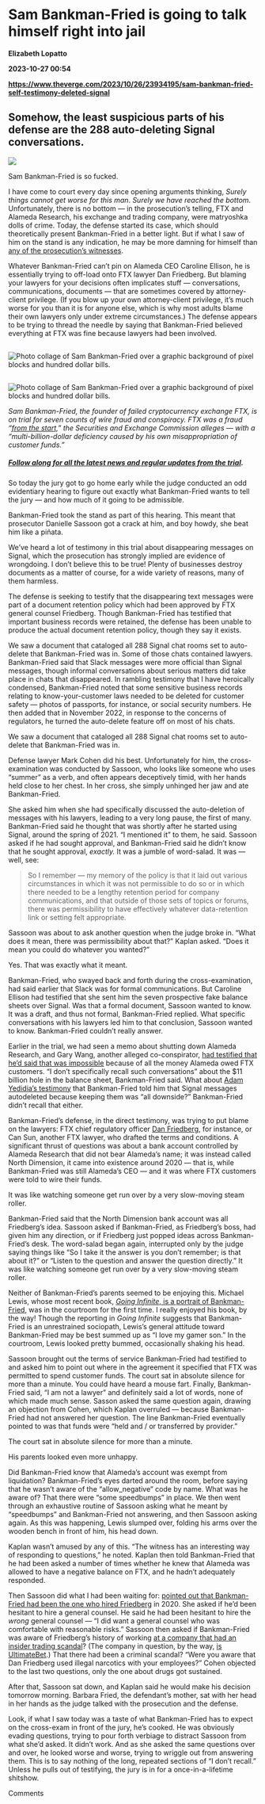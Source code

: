 # Sam Bankman-Fried is going to talk himself right into jail
**Elizabeth Lopatto**

**2023-10-27 00:54**

**https://www.theverge.com/2023/10/26/23934195/sam-bankman-fried-self-testimony-deleted-signal**

Somehow, the least suspicious parts of his defense are the 288 auto-deleting Signal conversations.
--------------------------------------------------------------------------------------------------

![](https://cdn.vox-cdn.com/thumbor/t1W7KAd-7IaC62RGGZ7h54UrwEY=/0x0:2040x1360/1200x628/filters:focal(1020x680:1021x681)/cdn.vox-cdn.com/uploads/chorus_asset/file/24960034/236817_SBF_Trial_Stock_CVirginia_D.jpg)

Sam Bankman-Fried is so fucked.

I have come to court every day since opening arguments thinking, _Surely things cannot get worse for this man_. _Surely we have reached the bottom_. Unfortunately, there is no bottom — in the prosecution’s telling, FTX and Alameda Research, his exchange and trading company, were matryoshka dolls of crime. Today, the defense started its case, which should theoretically present Bankman-Fried in a better light. But if what I saw of him on the stand is any indication, he may be more damning for himself than [any of the prosecution’s witnesses](https://www.theverge.com/2023/10/26/23931777/ftx-sam-bankman-fried-prosecution-case-friends-family).

Whatever Bankman-Fried can’t pin on Alameda CEO Caroline Ellison, he is essentially trying to off-load onto FTX lawyer Dan Friedberg. But blaming your lawyers for your decisions often implicates stuff — conversations, communications, documents — that are sometimes covered by attorney-client privilege. (If you blow up your own attorney-client privilege, it’s much worse for you than it is for anyone else, which is why most adults blame their own lawyers only under extreme circumstances.) The defense appears to be trying to thread the needle by saying that Bankman-Fried believed everything at FTX was fine because lawyers had been involved.

![Photo collage of Sam Bankman-Fried over a graphic background of pixel blocks and hundred dollar bills.](data:image/gif;base64,R0lGODlhAQABAIAAAAAAAP///yH5BAEAAAAALAAAAAABAAEAAAIBRAA7)

![Photo collage of Sam Bankman-Fried over a graphic background of pixel blocks and hundred dollar bills.](https://duet-cdn.vox-cdn.com/thumbor/0x0:2040x1360/2400x1600/filters:focal(1020x680:1021x681):format(webp)/cdn.vox-cdn.com/uploads/chorus_asset/file/24960034/236817_SBF_Trial_Stock_CVirginia_D.jpg)

![Photo collage of Sam Bankman-Fried over a graphic background of pixel blocks and hundred dollar bills.](data:image/gif;base64,R0lGODlhAQABAIAAAAAAAP///yH5BAEAAAAALAAAAAABAAEAAAIBRAA7)

![Photo collage of Sam Bankman-Fried over a graphic background of pixel blocks and hundred dollar bills.](https://duet-cdn.vox-cdn.com/thumbor/0x0:2040x1360/2400x1600/filters:focal(1020x680:1021x681):format(webp)/cdn.vox-cdn.com/uploads/chorus_asset/file/24960034/236817_SBF_Trial_Stock_CVirginia_D.jpg)

_Sam Bankman-Fried, the founder of failed cryptocurrency exchange FTX, is on trial for seven counts of wire fraud and conspiracy. FTX was a fraud “_[_from the start,_](https://www.sec.gov/files/litigation/complaints/2022/comp-pr2022-219.pdf)_” the Securities and Exchange Commission alleges — with a “multi-billion-dollar deficiency caused by his own misappropriation of customer funds.”_

##### [Follow along for all the latest news and regular updates from the trial](https://www.theverge.com/23894366/ftx-sam-bankman-fried-trial-updates-news).

So today the jury got to go home early while the judge conducted an odd evidentiary hearing to figure out exactly what Bankman-Fried wants to tell the jury — and how much of it going to be admissible.

Bankman-Fried took the stand as part of this hearing. This meant that prosecutor Danielle Sassoon got a crack at him, and boy howdy, she beat him like a piñata.

We’ve heard a lot of testimony in this trial about disappearing messages on Signal, which the prosecution has strongly implied are evidence of wrongdoing. I don’t believe this to be true! Plenty of businesses destroy documents as a matter of course, for a wide variety of reasons, many of them harmless.

The defense is seeking to testify that the disappearing text messages were part of a document retention policy which had been approved by FTX general counsel Friedberg. Though Bankman-Fried has testified that important business records were retained, the defense has been unable to produce the actual document retention policy, though they say it exists.

We saw a document that cataloged all 288 Signal chat rooms set to auto-delete that Bankman-Fried was in. Some of those chats contained lawyers. Bankman-Fried said that Slack messages were more official than Signal messages, though informal conversations about serious matters did take place in chats that disappeared. In rambling testimony that I have heroically condensed, Bankman-Fried noted that some sensitive business records relating to know-your-customer laws needed to be deleted for customer safety — photos of passports, for instance, or social security numbers. He then added that in November 2022, in response to the concerns of regulators, he turned the auto-delete feature off on most of his chats.

We saw a document that cataloged all 288 Signal chat rooms set to auto-delete that Bankman-Fried was in.

Defense lawyer Mark Cohen did his best. Unfortunately for him, the cross-examination was conducted by Sassoon, who looks like someone who uses “summer” as a verb, and often appears deceptively timid, with her hands held close to her chest. In her cross, she simply unhinged her jaw and ate Bankman-Fried.

She asked him when she had specifically discussed the auto-deletion of messages with his lawyers, leading to a very long pause, the first of many. Bankman-Fried said he thought that was shortly after he started using Signal, around the spring of 2021. “I mentioned it” to them, he said. Sassoon asked if he had sought approval, and Bankman-Fried said he didn’t know that he sought approval, _exactly._ It was a jumble of word-salad. It was — well, see:

> So I remember — my memory of the policy is that it laid out various circumstances in which it was not permissible to do so or in which there needed to be a lengthy retention period for company communications, and that outside of those sets of topics or forums, there was permissibility to have effectively whatever data-retention link or setting felt appropriate.

Sassoon was about to ask another question when the judge broke in. “What does it mean, there was permissibility about that?” Kaplan asked. “Does it mean you could do whatever you wanted?”

Yes. That was exactly what it meant.

Bankman-Fried, who swayed back and forth during the cross-examination, had said earlier that Slack was for formal communications. But Caroline Ellison had testified that she sent him the seven prospective fake balance sheets over Signal. Was that a formal document, Sassoon wanted to know. It was a draft, and thus not formal, Bankman-Fried replied. What specific conversations with his lawyers led him to that conclusion, Sassoon wanted to know. Bankman-Fried couldn’t really answer.

Earlier in the trial, we had seen a memo about shutting down Alameda Research, and Gary Wang, another alleged co-conspirator, [had testified that he’d said that was impossible](https://www.theverge.com/2023/10/6/23906899/ftx-alameda-sam-bankman-fried-trial-gary-wang-testimony) because of all the money Alameda owed FTX customers. “I don’t specifically recall such conversations” about the $11 billion hole in the balance sheet, Bankman-Fried said. What about [Adam Yedidia’s testimony](https://www.theverge.com/2023/10/5/23905665/sam-bankman-fried-fraud-trial-wang-yedidia-testimony) that Bankman-Fried told him that Signal messages autodeleted because keeping them was “all downside?” Bankman-Fried didn’t recall that either.

Bankman-Fried’s defense, in the direct testimony, was trying to put blame on the lawyers: FTX chief regulatory officer [Dan Friedberg](https://www.bloomberg.com/news/articles/2023-07-06/who-is-daniel-friedberg-ftx-lawyer-is-caught-up-in-crypto-firm-s-fallout?sref=M8H6LjUF), for instance, or Can Sun, another FTX lawyer, who drafted the terms and conditions. A significant thrust of questions was about a bank account controlled by Alameda Research that did not bear Alameda’s name; it was instead called North Dimension, it came into existence around 2020 — that is, while Bankman-Fried was still Alameda’s CEO — and it was where FTX customers were told to wire their funds.

It was like watching someone get run over by a very slow-moving steam roller.

Bankman-Fried said that the North Dimension bank account was all Friedberg’s idea. Sassoon asked if Bankman-Fried, as Friedberg’s boss, had given him any direction, or if Friedberg just popped ideas across Bankman-Fried’s desk. The word-salad began again, interrupted only by the judge saying things like “So I take it the answer is you don’t remember; is that about it?” or “Listen to the question and answer the question directly.” It was like watching someone get run over by a very slow-moving steam roller.

Neither of Bankman-Fried’s parents seemed to be enjoying this. Michael Lewis, whose most recent book, [_Going Infinite_, is a portrait of Bankman-Fried](https://www.latimes.com/business/story/2023-10-02/two-new-books-cover-the-bankman-fried-crypto-scam-one-tells-the-true-story-the-other-is-by-michael-lewis), was in the courtroom for the first time. I really enjoyed his book, by the way! Though the reporting in _Going Infinite_ suggests that Bankman-Fried is an unrestrained sociopath, Lewis’s general attitude toward Bankman-Fried may be best summed up as “I love my gamer son.” In the courtroom, Lewis looked pretty bummed, occasionally shaking his head.

Sassoon brought out the terms of service Bankman-Fried had testified to and asked him to point out where in the agreement it specified that FTX was permitted to spend customer funds. The court sat in absolute silence for more than a minute. You could have heard a mouse fart. Finally, Bankman-Fried said, “I am not a lawyer” and definitely said a lot of words, none of which made much sense. Sasson asked the same question again, drawing an objection from Cohen, which Kaplan overruled — because Bankman-Fried had not answered her question. The line Bankman-Fried eventually pointed to was that funds were “held and / or transferred by provider.”

The court sat in absolute silence for more than a minute.

His parents looked even more unhappy.

Did Bankman-Fried know that Alameda’s account was exempt from liquidation? Bankman-Fried’s eyes darted around the room, before saying that he wasn’t aware of the “allow\_negative” code by name. What was he aware of? That there were “some speedbumps” in place. We then went through an exhaustive routine of Sassoon asking what he meant by “speedbumps” and Bankman-Fried not answering, and then Sassoon asking again. As this was happening, Lewis slumped over, folding his arms over the wooden bench in front of him, his head down.

Kaplan wasn’t amused by any of this. “The witness has an interesting way of responding to questions,” he noted. Kaplan then told Bankman-Fried that he had been asked a number of times whether he knew that Alameda was allowed to have a negative balance on FTX, and he hadn’t adequately responded.

Then Sassoon did what I had been waiting for: [pointed out that Bankman-Fried had been the one who hired Friedberg](https://www.reuters.com/business/finance/ftxs-former-top-lawyer-aided-us-authorities-bankman-fried-case-2023-01-05/) in 2020. She asked if he’d been hesitant to hire a general counsel. He said he had been hesitant to hire the _wrong_ general counsel — “I did want a general counsel who was comfortable with reasonable risks.” Sassoon then asked if Bankman-Fried was aware of Friedberg’s history of working [at a company that had an insider trading scandal](https://nypost.com/2022/11/20/ftxs-ex-chief-regulatory-officer-tied-to-online-poker-scandal/)? (The company in question, by the way, [is UltimateBet](https://www.nbcnews.com/id/wbna26563848).) That there had been a criminal scandal? “Were you aware that Dan Friedberg used illegal narcotics with your employees?” Cohen objected to the last two questions, only the one about drugs got sustained.

After that, Sassoon sat down, and Kaplan said he would make his decision tomorrow morning. Barbara Fried, the defendant’s mother, sat with her head in her hands as the judge talked with the prosecution and the defense.

Look, if what I saw today was a taste of what Bankman-Fried has to expect on the cross-exam in front of the jury, he’s cooked. He was obviously evading questions, trying to pour forth verbiage to distract Sassoon from what she’d asked. It didn’t work. And as she asked the same questions over and over, he looked worse and worse, trying to wriggle out from answering them. This is to say nothing of the long, repeated sections of “I don’t recall.” Unless he pulls out of testifying, the jury is in for a once-in-a-lifetime shitshow.

Comments